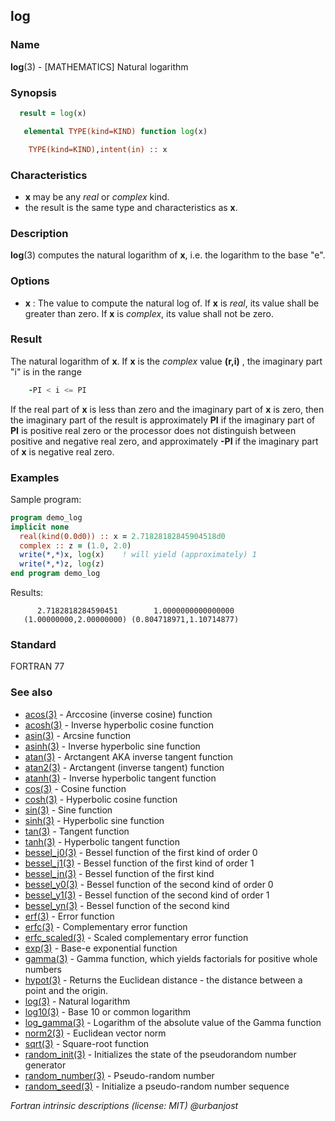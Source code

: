 ## log

### **Name**

**log**(3) - \[MATHEMATICS\] Natural logarithm

### **Synopsis**
```fortran
  result = log(x)
```
```fortran
   elemental TYPE(kind=KIND) function log(x)

    TYPE(kind=KIND),intent(in) :: x
```
### **Characteristics**

 - **x** may be any _real_ or _complex_ kind.
 - the result is the same type and characteristics as **x**.

### **Description**

  **log**(3) computes the natural logarithm of **x**, i.e. the logarithm to
  the base "e".

### **Options**

- **x**
  : The value to compute the natural log of.
    If **x** is _real_, its value shall be greater than zero.
    If **x** is _complex_, its value shall not be zero.


### **Result**

  The natural logarithm of **x**.
  If **x** is the _complex_ value **(r,i)** , the imaginary part "i" is in the range
```fortran
    -PI < i <= PI
```
   If the real part of **x** is less than zero and the imaginary part of
   **x** is zero, then the imaginary part of the result is approximately
   **PI** if the imaginary part of **PI** is positive real zero or the
   processor does not distinguish between positive and negative real zero,
   and approximately **-PI** if the imaginary part of **x** is negative
   real zero.

### **Examples**

Sample program:
```fortran
program demo_log
implicit none
  real(kind(0.0d0)) :: x = 2.71828182845904518d0
  complex :: z = (1.0, 2.0)
  write(*,*)x, log(x)    ! will yield (approximately) 1
  write(*,*)z, log(z)
end program demo_log
```
Results:
```text
      2.7182818284590451        1.0000000000000000
   (1.00000000,2.00000000) (0.804718971,1.10714877)
```
### **Standard**

FORTRAN 77

### **See also**

 - [acos(3)](#acos)   - Arccosine (inverse cosine) function
 - [acosh(3)](#acosh) - Inverse hyperbolic cosine function
 - [asin(3)](#asin)   - Arcsine function
 - [asinh(3)](#asinh) - Inverse hyperbolic sine function
 - [atan(3)](#atan)   - Arctangent AKA inverse tangent function
 - [atan2(3)](#atan2) - Arctangent (inverse tangent) function
 - [atanh(3)](#atanh) - Inverse hyperbolic tangent function
 - [cos(3)](#cos)     - Cosine function
 - [cosh(3)](#cosh)   - Hyperbolic cosine function
 - [sin(3)](#sin)     - Sine function
 - [sinh(3)](#sinh)   - Hyperbolic sine function
 - [tan(3)](#tan)     - Tangent function
 - [tanh(3)](#tanh)   - Hyperbolic tangent function
 - [bessel_j0(3)](#bessel_j0) -  Bessel function of the first kind of order 0
 - [bessel_j1(3)](#bessel_j1) -  Bessel function of the first kind of order 1
 - [bessel_jn(3)](#bessel_jn) -  Bessel function of the first kind
 - [bessel_y0(3)](#bessel_y0) -  Bessel function of the second kind of order 0
 - [bessel_y1(3)](#bessel_y1) -  Bessel function of the second kind of order 1
 - [bessel_yn(3)](#bessel_y2) -  Bessel function of the second kind
 - [erf(3)](#erf)     -  Error function
 - [erfc(3)](#erfc)   -  Complementary error function
 - [erfc_scaled(3)](#erfc_scaled) -  Scaled complementary error function
 - [exp(3)](#exp)     -  Base-e exponential function
 - [gamma(3)](#gamma) -  Gamma function, which yields factorials for positive whole numbers
 - [hypot(3)](#hypot) -  Returns the Euclidean distance - the distance between a point and the origin.
 - [log(3)](#log)     -  Natural logarithm
 - [log10(3)](#log10) -  Base 10 or common logarithm
 - [log_gamma(3)](#log_gamma) -  Logarithm of the absolute value of the Gamma function
 - [norm2(3)](#norm2) -  Euclidean vector norm
 - [sqrt(3)](#sqrt)   -  Square-root function
 - [random_init(3)](#random_init) - Initializes the state of the pseudorandom number generator
 - [random_number(3)](#random_number) - Pseudo-random number
 - [random_seed(3)](#random_seed) - Initialize a pseudo-random number sequence

 _Fortran intrinsic descriptions (license: MIT) \@urbanjost_
